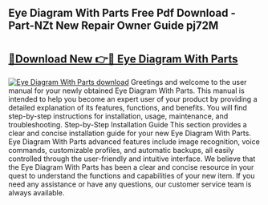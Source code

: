 ## Eye Diagram With Parts Free Pdf Download - Part-NZt New Repair Owner Guide pj72M

# <h2><a href="http://dfm82v8.blite.top/?on=Eye+Diagram+With+Parts">🔗Download New 👉🔴 Eye Diagram With Parts</a></h2>

[![Eye Diagram With Parts download](https://i.imgur.com/lujVjoI.png)](http://dfm82v8.blite.top/?on=Eye+Diagram+With+Parts)
Greetings and welcome to the user manual for your newly obtained Eye Diagram With Parts. This manual is intended to help you become an expert user of your product by providing a detailed explanation of its features, functions, and benefits. You will find step-by-step instructions for installation, usage, maintenance, and troubleshooting. Step-by-Step Installation Guide This section provides a clear and concise installation guide for your new Eye Diagram With Parts. Eye Diagram With Parts advanced features include image recognition, voice commands, customizable profiles, and automatic backups, all easily controlled through the user-friendly and intuitive interface. We believe that the Eye Diagram With Parts has been a clear and concise resource in your quest to understand the functions and capabilities of your new item. If you need any assistance or have any questions, our customer service team is always available.

